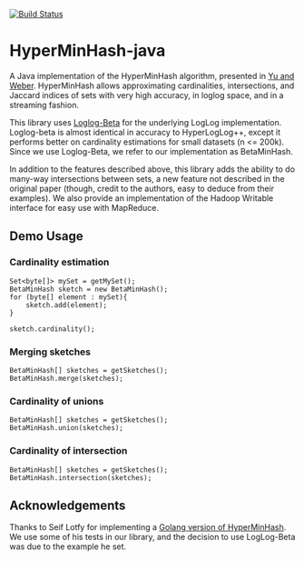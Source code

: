 [![Build Status](https://travis-ci.org/LiveRamp/commons.svg?branch=master)](https://travis-ci.org/LiveRamp/commons)

# HyperMinHash-java
A Java implementation of the HyperMinHash algorithm, presented in [Yu and Weber](https://arxiv.org/pdf/1710.08436.pdf). HyperMinHash allows approximating cardinalities, intersections, and Jaccard indices of sets with very high accuracy, in loglog space, and in a streaming fashion. 

This library uses [Loglog-Beta](https://arxiv.org/pdf/1612.02284.pdf) for the underlying LogLog implementation. Loglog-beta is almost identical in accuracy to HyperLogLog++, except it performs better on cardinality estimations for small datasets (n <= 200k). Since we use Loglog-Beta, we refer to our implementation as BetaMinHash.

In addition to the features described above, this library adds the ability to do many-way intersections between sets, a new feature not described in the original paper (though, credit to the authors, easy to deduce from their examples). We also provide an implementation of the Hadoop Writable interface for easy use with MapReduce. 

## Demo Usage

### Cardinality estimation
```
Set<byte[]> mySet = getMySet();
BetaMinHash sketch = new BetaMinHash();
for (byte[] element : mySet){
    sketch.add(element);
}

sketch.cardinality(); 
``` 


### Merging sketches 
```
BetaMinHash[] sketches = getSketches();
BetaMinHash.merge(sketches); 
``` 

### Cardinality of unions
```
BetaMinHash[] sketches = getSketches();
BetaMinHash.union(sketches);
``` 

### Cardinality of intersection
```
BetaMinHash[] sketches = getSketches();
BetaMinHash.intersection(sketches);
``` 

## Acknowledgements
Thanks to Seif Lotfy for implementing a [Golang version of HyperMinHash](http://github.com/axiomhq/hyperminhash). We use some of his tests in our library, and the decision to use LogLog-Beta was due to the example he set. 
